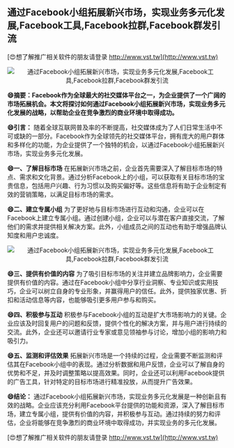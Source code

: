## **通过Facebook小组拓展新兴市场，实现业务多元化发展,Facebook工具,Facebook拉群,Facebook群发引流**

[😍想了解推广相关软件的朋友请登录 http://www.vst.tw](http://www.vst.tw)

 <center><img src="https://vst.tw/MP4/tuiguang/png/8.png" alt="通过Facebook小组拓展新兴市场，实现业务多元化发展,Facebook工具,Facebook拉群,Facebook群发引流"></center>

**😄摘要：Facebook作为全球最大的社交媒体平台之一，为企业提供了一个广阔的市场拓展机会。本文将探讨如何通过Facebook小组拓展新兴市场，实现业务多元化发展的战略，以帮助企业在竞争激烈的商业环境中取得成功。**

**😄引言：**
随着全球互联网普及率的不断提高，社交媒体成为了人们日常生活中不可或缺的一部分。Facebook作为全球领先的社交媒体平台，拥有庞大的用户群体和多样化的功能，为企业提供了一个独特的机会，以通过Facebook小组拓展新兴市场，实现业务多元化发展。

**😄一、了解目标市场**
在拓展新兴市场之前，企业首先需要深入了解目标市场的特点、需求和文化背景。通过分析Facebook上的小组，可以获取有关目标市场的宝贵信息，包括用户兴趣、行为习惯以及购买偏好等。这些信息将有助于企业制定有效的营销策略，以满足目标市场的需求。

**😄二、建立专属小组**
为了更好地与目标市场进行互动和沟通，企业可以在Facebook上建立专属小组。通过创建小组，企业可以与潜在客户直接交流，了解他们的需求并提供相关解决方案。此外，小组成员之间的互动也有助于增强品牌认知度和用户忠诚度。

 <center><img src="https://vst.tw/MP4/tuiguang/png/7.png" alt="通过Facebook小组拓展新兴市场，实现业务多元化发展,Facebook工具,Facebook拉群,Facebook群发引流"></center>

**😄三、提供有价值的内容**
为了吸引目标市场的关注并建立品牌影响力，企业需要提供有价值的内容。通过在Facebook小组中分享行业洞察、专业知识或实用技巧，企业可以树立自身的专业形象，并赢得用户的信任。此外，提供独家优惠、折扣和活动信息等内容，也能够吸引更多用户参与和购买。

**😄四、积极参与互动**
积极参与Facebook小组的互动是扩大市场影响力的关键。企业应该及时回复用户的问题和反馈，提供个性化的解决方案，并与用户进行持续的交流。此外，企业还可以邀请行业专家或意见领袖参与讨论，增加小组的影响力和吸引力。

**😄五、监测和评估效果**
拓展新兴市场是一个持续的过程，企业需要不断监测和评估其在Facebook小组中的表现。通过分析数据和用户反馈，企业可以了解自身的优势和不足，并及时调整策略以提高效果。同时，企业还可以利用Facebook提供的广告工具，针对特定的目标市场进行精准投放，从而提升广告效果。

**😄结论：**
通过Facebook小组拓展新兴市场，实现业务多元化发展是一种创新且有效的战略。企业应该充分利用Facebook平台提供的功能和资源，深入了解目标市场，建立专属小组，提供有价值的内容，并积极参与互动。通过持续的努力和评估，企业将能够在竞争激烈的商业环境中取得成功，并实现业务的多元化发展。

[😍想了解推广相关软件的朋友请登录 http://www.vst.tw](http://www.vst.tw)



